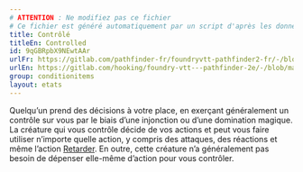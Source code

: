 ```yaml
---
# ATTENTION : Ne modifiez pas ce fichier
# Ce fichier est généré automatiquement par un script d'après les données du module Foundry VTT officiel et de sa traduction
title: Contrôlé
titleEn: Controlled
id: 9qGBRpbX9NEwtAAr
urlFr: https://gitlab.com/pathfinder-fr/foundryvtt-pathfinder2-fr/-/blob/master/data/conditionitems/9qGBRpbX9NEwtAAr.htm
urlEn: https://gitlab.com/hooking/foundry-vtt---pathfinder-2e/-/blob/master/packs/data/conditionitems.db/controlled.json
group: conditionitems
layout: etats
---
```

Quelqu’un prend des décisions à votre place, en exerçant généralement un contrôle sur vous par le biais d’une injonction ou d’une domination magique. La créature qui vous contrôle décide de vos actions et peut vous faire utiliser n’importe quelle action, y compris des attaques, des réactions et même l’action [Retarder](../actions/retarder.md). En outre, cette créature n’a généralement pas besoin de dépenser elle-même d’action pour vous contrôler.


